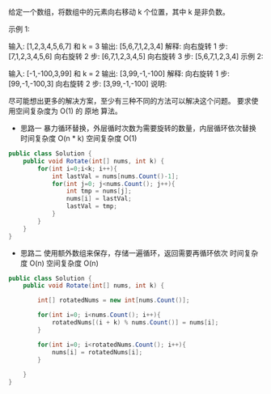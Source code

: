 给定一个数组，将数组中的元素向右移动 k 个位置，其中 k 是非负数。

示例 1:

输入: [1,2,3,4,5,6,7] 和 k = 3
输出: [5,6,7,1,2,3,4]
解释:
向右旋转 1 步: [7,1,2,3,4,5,6]
向右旋转 2 步: [6,7,1,2,3,4,5]
向右旋转 3 步: [5,6,7,1,2,3,4]
示例 2:

输入: [-1,-100,3,99] 和 k = 2
输出: [3,99,-1,-100]
解释: 
向右旋转 1 步: [99,-1,-100,3]
向右旋转 2 步: [3,99,-1,-100]
说明:

尽可能想出更多的解决方案，至少有三种不同的方法可以解决这个问题。
要求使用空间复杂度为 O(1) 的 原地 算法。

+ 思路一
暴力循环替换，外层循时次数为需要旋转的数量，内层循环依次替换
时间复杂度 O(n * k)
空间复杂度 O(1)

``` c#
public class Solution {
    public void Rotate(int[] nums, int k) {
        for(int i=0;i<k; i++){
            int lastVal = nums[nums.Count()-1];
            for(int j=0; j<nums.Count(); j++){
                int tmp = nums[j];
                nums[i] = lastVal;
                lastVal = tmp;
            }
        }
    }
}
```

+ 思路二
使用额外数组来保存，存储一遍循环，返回需要再循环依次
时间复杂度 O(n)
空间复杂度 O(n)
``` c#
public class Solution {
    public void Rotate(int[] nums, int k) {

        int[] rotatedNums = new int[nums.Count()];

        for(int i=0; i<nums.Count(); i++){
            rotatedNums[(i + k) % nums.Count()] = nums[i];
        }

        for(int i=0; i<rotatedNums.Count(); i++){
            nums[i] = rotatedNums[i];
        }
    
    }
}
```